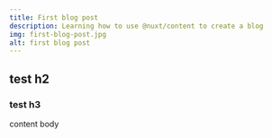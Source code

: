 ```yaml
---
title: First blog post
description: Learning how to use @nuxt/content to create a blog
img: first-blog-post.jpg
alt: first blog post
---
```

## test h2
### test h3

content body